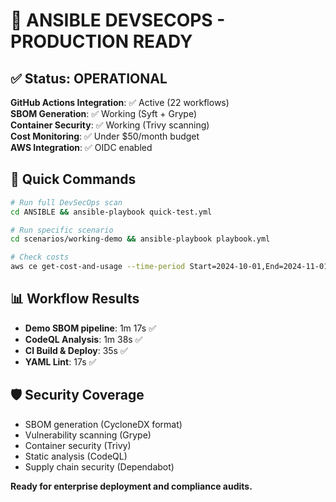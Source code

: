 # 🚀 ANSIBLE DEVSECOPS - PRODUCTION READY

## ✅ Status: OPERATIONAL

**GitHub Actions Integration**: ✅ Active (22 workflows)  
**SBOM Generation**: ✅ Working (Syft + Grype)  
**Container Security**: ✅ Working (Trivy scanning)  
**Cost Monitoring**: ✅ Under $50/month budget  
**AWS Integration**: ✅ OIDC enabled  

## 🎯 Quick Commands

```bash
# Run full DevSecOps scan
cd ANSIBLE && ansible-playbook quick-test.yml

# Run specific scenario
cd scenarios/working-demo && ansible-playbook playbook.yml

# Check costs
aws ce get-cost-and-usage --time-period Start=2024-10-01,End=2024-11-01 --granularity MONTHLY --metrics BlendedCost
```

## 📊 Workflow Results
- **Demo SBOM pipeline**: 1m 17s ✅
- **CodeQL Analysis**: 1m 38s ✅  
- **CI Build & Deploy**: 35s ✅
- **YAML Lint**: 17s ✅

## 🛡️ Security Coverage
- SBOM generation (CycloneDX format)
- Vulnerability scanning (Grype)
- Container security (Trivy)
- Static analysis (CodeQL)
- Supply chain security (Dependabot)

**Ready for enterprise deployment and compliance audits.**